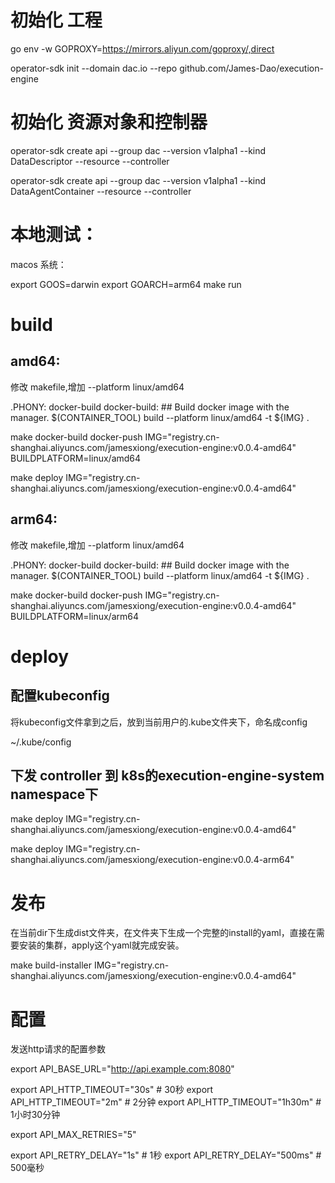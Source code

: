 
# 初始化 工程

go env -w GOPROXY=https://mirrors.aliyun.com/goproxy/,direct

operator-sdk init --domain dac.io --repo github.com/James-Dao/execution-engine


# 初始化 资源对象和控制器

operator-sdk create api --group dac --version v1alpha1 --kind DataDescriptor --resource --controller

operator-sdk create api --group dac --version v1alpha1 --kind DataAgentContainer --resource --controller

# 本地测试：

macos 系统：

export GOOS=darwin
export GOARCH=arm64
make run



# build

## amd64:

修改 makefile,增加 --platform linux/amd64

.PHONY: docker-build 
docker-build: ## Build docker image with the manager.
	$(CONTAINER_TOOL) build --platform linux/amd64 -t ${IMG} .



make docker-build docker-push IMG="registry.cn-shanghai.aliyuncs.com/jamesxiong/execution-engine:v0.0.4-amd64" BUILDPLATFORM=linux/amd64

make deploy IMG="registry.cn-shanghai.aliyuncs.com/jamesxiong/execution-engine:v0.0.4-amd64"




## arm64:

修改 makefile,增加 --platform linux/amd64

.PHONY: docker-build 
docker-build: ## Build docker image with the manager.
	$(CONTAINER_TOOL) build --platform linux/amd64 -t ${IMG} .

make docker-build docker-push IMG="registry.cn-shanghai.aliyuncs.com/jamesxiong/execution-engine:v0.0.4-amd64" BUILDPLATFORM=linux/arm64

# deploy

## 配置kubeconfig

将kubeconfig文件拿到之后，放到当前用户的.kube文件夹下，命名成config

~/.kube/config

## 下发 controller 到 k8s的execution-engine-system namespace下


make deploy IMG="registry.cn-shanghai.aliyuncs.com/jamesxiong/execution-engine:v0.0.4-amd64"




make deploy IMG="registry.cn-shanghai.aliyuncs.com/jamesxiong/execution-engine:v0.0.4-arm64"



# 发布

在当前dir下生成dist文件夹，在文件夹下生成一个完整的install的yaml，直接在需要安装的集群，apply这个yaml就完成安装。



make build-installer IMG="registry.cn-shanghai.aliyuncs.com/jamesxiong/execution-engine:v0.0.4-amd64"





# 配置

发送http请求的配置参数

export API_BASE_URL="http://api.example.com:8080"

export API_HTTP_TIMEOUT="30s"      # 30秒
export API_HTTP_TIMEOUT="2m"       # 2分钟
export API_HTTP_TIMEOUT="1h30m"    # 1小时30分钟


export API_MAX_RETRIES="5"


export API_RETRY_DELAY="1s"        # 1秒
export API_RETRY_DELAY="500ms"     # 500毫秒




